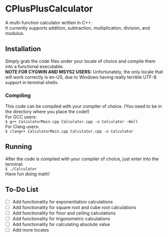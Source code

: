 # CPlusPlusCalculator
A multi-function calculator written in C++.\
It currently supports addition, subtraction, multiplication, division, and modulus.
## Installation
Simply grab the code files under your locale of choice and compile them into a functional executable.\
**NOTE FOR CYGWIN AND MSYS2 USERS:** Unfortunately, the only locale that will work correctly is en-US, due to Windows having really terrible UTF-8 support in terminal shells.
### Compiling
This code can be compiled with your compiler of choice. (You need to be in the directory where you place the code!)\
For GCC users:\
`$ g++ CalculatorMain.cpp Calculator.cpp -o Calculator -Wall`\
For Clang users:\
`$ clang++ CalculatorMain.cpp Calculator.cpp -o Calculator`
## Running
After the code is compiled with your compiler of choice, just enter into the terminal:\
`$ ./Calculator`\
Have fun doing math!
## To-Do List
- [ ] Add functionality for exponentiation calculations
- [ ] Add functionality for square root and cube root calculations
- [ ] Add functionality for floor and ceiling calculations
- [ ] Add functionality for trigonometric calculations
- [ ] Add functionality for calculating absolute value
- [ ] Add more locales
